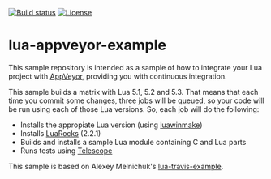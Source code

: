 [![Build status](https://ci.appveyor.com/api/projects/status/subf1ydrutspjtk8?svg=true)](https://ci.appveyor.com/project/ignacio/lua-appveyor-example)
[![License](http://img.shields.io/badge/License-MIT-brightgreen.svg)](LICENSE)

# lua-appveyor-example

This sample repository is intended as a sample of how to integrate your Lua project with [AppVeyor](https://ci.appveyor.com/), providing you with continuous integration.

This sample builds a matrix with Lua 5.1, 5.2 and 5.3. That means that each time you commit some changes, three jobs will be queued, so your code will be run using each of those Lua versions.
So, each job will do the following:
* Installs the appropiate Lua version (using [luawinmake](https://github.com/Tieske/luawinmake))
* Installs [LuaRocks](https://rocks.moonscript.org/) (2.2.1)
* Builds and installs a sample Lua module containing C and Lua parts
* Runs tests using [Telescope](https://github.com/norman/telescope)

This sample is based on Alexey Melnichuk's [lua-travis-example](https://github.com/moteus/lua-travis-example).
